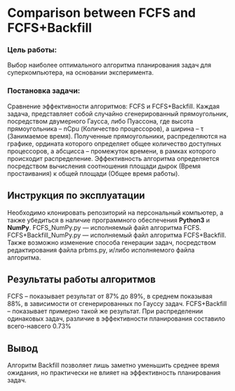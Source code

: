 # Comparison between FCFS and FCFS+Backfill
### Цель работы: 
Выбор наиболее оптимального алгоритма планирования задач для суперкомпьютера, на основании эксперимента.
### Постановка задачи:
Сравнение эффективности алгоритмов: FCFS и FCFS+Backfill.
Каждая задача, представляет собой случайно сгенерированный прямоугольник, посредством двумерного Гаусса, либо Пуассона, где высота прямоугольника – nCpu (Количество процессоров), а ширина – τ (Занимаемое время). Полученные прямоугольники, распределяются на графике, ордината которого определяет общее количество доступных процессоров, а абсцисса – промежуток времени, в рамках которого происходит распределение.
Эффективность алгоритма определяется посредством вычисления соотношения площади дырок (Время простаивания) к общей площади (Общее время работы).
## Инструкция по эксплуатации
Необходимо клонировать репозиторий на персональный компьютер, а также убедиться в наличие программного обеспечения **Python3** и **NumPy**. FCFS_NumPy.py — исполняемый файл алгоритма FCFS. FCFS+Backfill_NumPy.py — исполняемый файл алгоритма FCFS+Backfill. Также возможно изменение способа генерации задач, посредством редактирования файла prbms.py, и/либо исполняемого файла алгоритма.
## Результаты работы алгоритмов
FCFS – показывает результат от 87% до 89%, в среднем показывая 88%, в зависимости от сгенерированных по Гауссу задач.
FCFS+Backfill – показывает примерно такой же результат.
При распределении одинаковых задач, различие в эффективности планирования составило всего-навсего 0.73%
## Вывод
Алгоритм Backfill позволяет лишь заметно уменьшить среднее время ожидания, но практически не влияет на эффективность планирования задач.
